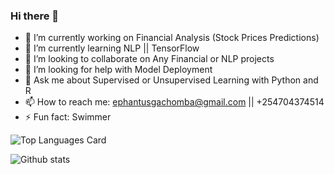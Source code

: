 ### Hi there 👋
- 🔭 I’m currently working on Financial Analysis (Stock Prices Predictions)
- 🌱 I’m currently learning NLP || TensorFlow
- 👯 I’m looking to collaborate on Any Financial or NLP projects
- 🤔 I’m looking for help with Model Deployment
- 💬 Ask me about Supervised or Unsupervised Learning with Python and R
- 📫 How to reach me: ephantusgachomba@gmail.com  || +254704374514
- ⚡ Fun fact: Swimmer

![Top Languages Card](https://github-readme-stats.vercel.app/api/top-langs/?username=ephantusGachomba&layout=compact)

![Github stats](https://github-readme-stats.vercel.app/api?username=ephantusGachomba&theme=highcontrast&show_icons=true&count_private=true)


<!--
**ephantusGachomba/ephantusGachomba** is a ✨ _special_ ✨ repository because its `README.md` (this file) appears on your GitHub profile.

Here are some ideas to get you started:

- 🔭 I’m currently working on Financial Analysis (Stock prices predictions)
- 🌱 I’m currently learning NLP || TensorFlow
- 👯 I’m looking to collaborate on Any Financial or NLP projects
- 🤔 I’m looking for help with Model Deployment
- 💬 Ask me about Supervised or Unsupervised Learning Python and R
- 📫 How to reach me: ephantusgachomba@gmail.com  || +254704374514
- ⚡ Fun fact: Swimmer
-->
